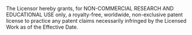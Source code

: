 The Licensor hereby grants, for NON-COMMERCIAL RESEARCH AND EDUCATIONAL USE only,
a royalty-free, worldwide, non-exclusive patent license to practice any patent
claims necessarily infringed by the Licensed Work as of the Effective Date. 